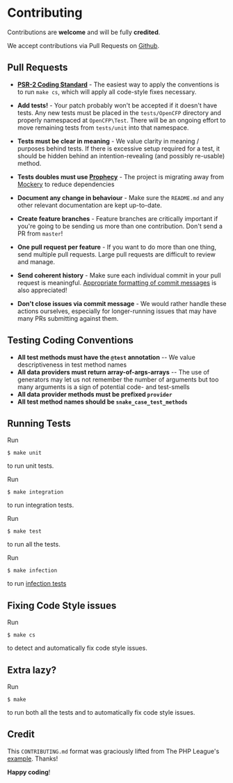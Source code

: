 # Contributing

Contributions are **welcome** and will be fully **credited**.

We accept contributions via Pull Requests on [Github](https://github.com/opencfp/opencfp).

## Pull Requests

- **[PSR-2 Coding Standard](https://github.com/php-fig/fig-standards/blob/master/accepted/PSR-2-coding-style-guide.md)** - The easiest way to apply the conventions is to run `make cs`, which will apply all code-style fixes necessary.

- **Add tests!** - Your patch probably won't be accepted if it doesn't have tests. Any new tests must be placed in the `tests/OpenCFP` directory and properly namespaced at `OpenCFP\Test`. There will be an ongoing effort to move remaining tests from `tests/unit` into that namespace.

- **Tests must be clear in meaning** - We value clarity in meaning / purposes behind tests. If there is excessive setup required for a test, it should be hidden behind an intention-revealing (and possibly re-usable) method.

- **Tests doubles must use [Prophecy](https://phpunit.de/manual/current/en/test-doubles.html#test-doubles.prophecy)** - The project is migrating away from [Mockery](http://docs.mockery.io/en/latest/) to reduce dependencies 

- **Document any change in behaviour** - Make sure the `README.md` and any other relevant documentation are kept up-to-date.

- **Create feature branches** - Feature branches are critically important if you're going to be sending us more than one contribution. Don't send a PR from `master`!

- **One pull request per feature** - If you want to do more than one thing, send multiple pull requests. Large pull requests are difficult to review and manage.

- **Send coherent history** - Make sure each individual commit in your pull request is meaningful. [Appropriate formatting of commit messages](http://chris.beams.io/posts/git-commit/) is also appreciated!

- **Don't close issues via commit message** - We would rather handle these actions ourselves, especially for longer-running issues that may have many PRs submitting against them.

## Testing Coding Conventions

- **All test methods must have the `@test` annotation** -- We value descriptiveness in test method names
- **All data providers must return array-of-args-arrays** -- The use of generators may let us not remember the number of arguments but too many arguments is a sign of potential code- and test-smells
- **All data provider methods must be prefixed `provider`**
- **All test method names should be `snake_case_test_methods`** 


## Running Tests

Run

```
$ make unit
```

to run unit tests.

Run

```
$ make integration
```

to run integration tests.

Run

```
$ make test
```

to run all the tests.

Run 
```
$ make infection
```

to run [infection tests](https://infection.github.io/guide/)

## Fixing Code Style issues

Run

```
$ make cs
```

to detect and automatically fix code style issues.

## Extra lazy?

Run

```
$ make
```

to run both all the tests and to automatically fix code style issues. 

## Credit

This `CONTRIBUTING.md` format was graciously lifted from The PHP League's [example](https://github.com/thephpleague/skeleton/blob/master/CONTRIBUTING.md). Thanks!

**Happy coding**!
